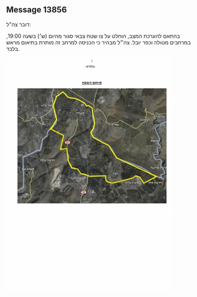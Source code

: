 ## Message 13856

דובר צה"ל:

בהתאם להערכת המצב, הוחלט על צו שטח צבאי סגור מהיום (ש׳) בשעה 19:00, במרחבים מטולה וכפר יובל.
צה״ל מבהיר כי הכניסה למרחב זה מותרת בתיאום מראש בלבד.

![Photo](13856/13856_photo.jpg)

